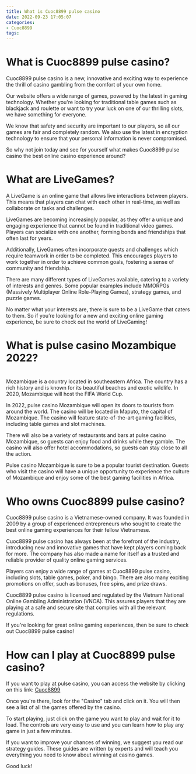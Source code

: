 ```yaml
---
title: What is Cuoc8899 pulse casino
date: 2022-09-23 17:05:07
categories:
- Cuoc8899
tags:
---
```



#  What is Cuoc8899 pulse casino?

Cuoc8899 pulse casino is a new, innovative and exciting way to experience the thrill of casino gambling from the comfort of your own home.

Our website offers a wide range of games, powered by the latest in gaming technology. Whether you're looking for traditional table games such as blackjack and roulette or want to try your luck on one of our thrilling slots, we have something for everyone.

We know that safety and security are important to our players, so all our games are fair and completely random. We also use the latest in encryption technology to ensure that your personal information is never compromised.

So why not join today and see for yourself what makes Cuoc8899 pulse casino the best online casino experience around?

#  What are LiveGames?

A LiveGame is an online game that allows live interactions between players. This means that players can chat with each other in real-time, as well as collaborate on tasks and challenges.

LiveGames are becoming increasingly popular, as they offer a unique and engaging experience that cannot be found in traditional video games. Players can socialize with one another, forming bonds and friendships that often last for years.

Additionally, LiveGames often incorporate quests and challenges which require teamwork in order to be completed. This encourages players to work together in order to achieve common goals, fostering a sense of community and friendship.

There are many different types of LiveGames available, catering to a variety of interests and genres. Some popular examples include MMORPGs (Massively Multiplayer Online Role-Playing Games), strategy games, and puzzle games.

No matter what your interests are, there is sure to be a LiveGame that caters to them. So if you’re looking for a new and exciting online gaming experience, be sure to check out the world of LiveGaming!

#  What is pulse casino Mozambique 2022?

#

Mozambique is a country located in southeastern Africa. The country has a rich history and is known for its beautiful beaches and exotic wildlife. In 2020, Mozambique will host the FIFA World Cup.

In 2022, pulse casino Mozambique will open its doors to tourists from around the world. The casino will be located in Maputo, the capital of Mozambique. The casino will feature state-of-the-art gaming facilities, including table games and slot machines.

There will also be a variety of restaurants and bars at pulse casino Mozambique, so guests can enjoy food and drinks while they gamble. The casino will also offer hotel accommodations, so guests can stay close to all the action.

Pulse casino Mozambique is sure to be a popular tourist destination. Guests who visit the casino will have a unique opportunity to experience the culture of Mozambique and enjoy some of the best gaming facilities in Africa.

#  Who owns Cuoc8899 pulse casino?

Cuoc8899 pulse casino is a Vietnamese-owned company. It was founded in 2009 by a group of experienced entrepreneurs who sought to create the best online gaming experiences for their fellow Vietnamese.

Cuoc8899 pulse casino has always been at the forefront of the industry, introducing new and innovative games that have kept players coming back for more. The company has also made a name for itself as a trusted and reliable provider of quality online gaming services.

Players can enjoy a wide range of games at Cuoc8899 pulse casino, including slots, table games, poker, and bingo. There are also many exciting promotions on offer, such as bonuses, free spins, and prize draws.

Cuoc8899 pulse casino is licensed and regulated by the Vietnam National Online Gambling Administration (VNOA). This assures players that they are playing at a safe and secure site that complies with all the relevant regulations.

If you're looking for great online gaming experiences, then be sure to check out Cuoc8899 pulse casino!

#  How can I play at Cuoc8899 pulse casino?

If you want to play at pulse casino, you can access the website by clicking on this link: [Cuoc8899](https://www.cuoc8899.com/casino/)

Once you're there, look for the "Casino" tab and click on it. You will then see a list of all the games offered by the casino.

To start playing, just click on the game you want to play and wait for it to load. The controls are very easy to use and you can learn how to play any game in just a few minutes.

If you want to improve your chances of winning, we suggest you read our strategy guides. These guides are written by experts and will teach you everything you need to know about winning at casino games.

Good luck!